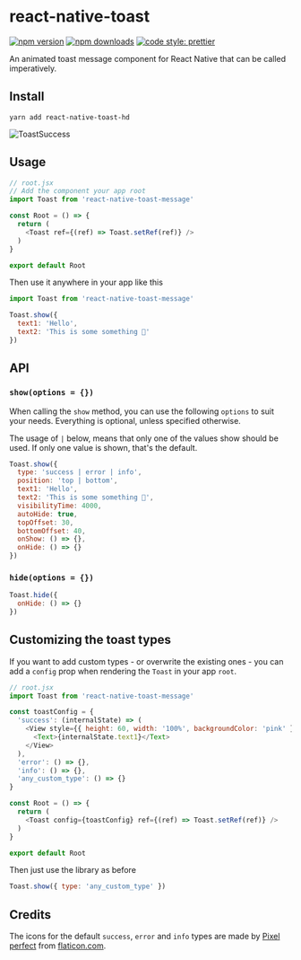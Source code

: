 # react-native-toast 

[![npm version](https://img.shields.io/npm/v/react-native-toast-message)](https://www.npmjs.com/package/react-native-toast-message)
[![npm downloads](https://img.shields.io/npm/dw/react-native-toast-message)](https://www.npmjs.com/package/react-native-toast-message)
[![code style: prettier](https://img.shields.io/badge/code_style-prettier-ff69b4.svg)](https://github.com/prettier/prettier)

An animated toast message component for React Native that can be called imperatively.

## Install
```
yarn add react-native-toast-hd
```
![ToastSuccess](success-toast.gif)

## Usage
```js
// root.jsx
// Add the component your app root
import Toast from 'react-native-toast-message'

const Root = () => {
  return (
    <Toast ref={(ref) => Toast.setRef(ref)} />
  )
}

export default Root
```

Then use it anywhere in your app like this
```js
import Toast from 'react-native-toast-message'

Toast.show({
  text1: 'Hello',
  text2: 'This is some something 👋'
})
```

## API
### `show(options = {})`
When calling the `show` method, you can use the following `options` to suit your needs. Everything is optional, unless specified otherwise.

The usage of `|` below, means that only one of the values show should be used.
If only one value is shown, that's the default.

```js
Toast.show({
  type: 'success | error | info',
  position: 'top | bottom',
  text1: 'Hello',
  text2: 'This is some something 👋',
  visibilityTime: 4000,
  autoHide: true,
  topOffset: 30,
  bottomOffset: 40,
  onShow: () => {},
  onHide: () => {}
})
```

### `hide(options = {})`
```js
Toast.hide({
  onHide: () => {}
})
```

## Customizing the toast types

If you want to add custom types - or overwrite the existing ones - you can add a `config` prop when rendering the `Toast` in your app `root`.

```js
// root.jsx
import Toast from 'react-native-toast-message'

const toastConfig = {
  'success': (internalState) => (
    <View style={{ height: 60, width: '100%', backgroundColor: 'pink' }}>
      <Text>{internalState.text1}</Text>
    </View>  
  ),
  'error': () => {},
  'info': () => {},
  'any_custom_type': () => {}
}

const Root = () => {
  return (
    <Toast config={toastConfig} ref={(ref) => Toast.setRef(ref)} />
  )
}

export default Root
```

Then just use the library as before

```js
Toast.show({ type: 'any_custom_type' })
```

## Credits
The icons for the default `success`, `error` and `info` types are made by [Pixel perfect](https://www.flaticon.com/authors/pixel-perfect) from [flaticon.com](www.flaticon.com).
